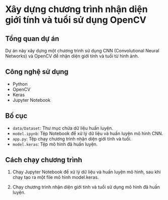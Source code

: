 # Xây dựng chương trình nhận diện giới tính và tuổi sử dụng OpenCV

## Tổng quan dự án
Dự án này xây dựng một chương trình sử dụng CNN (Convolutional Neural Networks) và OpenCV để nhận diện giới tính và tuổi từ hình ảnh.

## Công nghệ sử dụng
- Python
- OpenCV
- Keras
- Jupyter Notebook

## Bố cục
- `data/Dataset`: Thư mục chứa dữ liệu huấn luyện.
- `model.ipynb`: Tệp Notebook để xử lý dữ liệu và huấn luyện mô hình CNN.
- `app.py`: Tệp chạy chương trình nhận diện giới tính và tuổi.
- `model.keras`: Tệp mô hình đã huấn luyện.

## Cách chạy chương trình
1. Chạy Jupyter Notebook để xử lý dữ liệu và huấn luyện mô hình, sau khi chạy tạo ra một file mô hình model.keras.

2. Chạy chương trình nhận diện giới tính và tuổi sử dụng mô hình đã huấn luyện.
